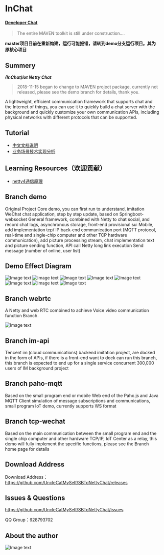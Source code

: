# InChat

#### [Developer Chat](https://gitter.im/In-Chat/Lobby)

>The entire MAVEN toolkit is still under construction.... 

**master项目目前在重新构建，运行可能报错，请转到demo分支运行项目。其为原核心项目**

## Summery

***(InChat)Iot Netty Chat***

> 2018-11-15 began to change to MAVEN project package, currently not released, please see the demo branch for details, thank you.

A lightweight, efficient communication framework that supports chat and the Internet of things, you can use it to quickly build a chat server with the background and quickly customize your own communication APIs, including physical networks with different protocols that can be supported.

## Tutorial

* [中文文档说明](doc/document.md)
* [业务场景技术实现分析](doc/work.md)

## Learning Resources（欢迎贡献）

* [netty4通信原理](doc/netty-study.md)

## Branch demo

Original Project Core demo, you can first run to understand, imitation WeChat chat application, step by step update, based on Springboot-websocket General framework, combined with Netty to chat social, and record chat logs, asynchronous storage, front-end provisional sui Mobile, add implementation tcp/
IP back-end communication port (MQTT protocol, real-time and single-chip computer and other TCP hardware communication), add picture processing stream, chat implementation text and picture sending function, API call Netty long link execution Send message (number of online, user list)

## Demo Effect Diagram

![Image text](https://raw.githubusercontent.com/UncleCatMySelf/img-myself/master/img/nettychat/001%20(5).png)
![Image text](https://raw.githubusercontent.com/UncleCatMySelf/img-myself/master/img/nettychat/001%20(3).png)
![Image text](https://raw.githubusercontent.com/UncleCatMySelf/img-myself/master/img/nettychat/001%20(4).png)
![Image text](https://raw.githubusercontent.com/UncleCatMySelf/img-myself/master/img/nettychat/001%20(2).png)
![Image text](https://raw.githubusercontent.com/UncleCatMySelf/img-myself/master/img/nettychat/001%20(1).png)
![Image text](https://raw.githubusercontent.com/UncleCatMySelf/img-myself/master/img/nettychat/9.png)
![Image text](https://raw.githubusercontent.com/UncleCatMySelf/img-myself/master/img/nettychat/10.png)
![Image text](https://raw.githubusercontent.com/UncleCatMySelf/img-myself/master/img/nettychat/11.png)

## Branch webrtc 

A Netty and web RTC combined to achieve Voice video communication function Branch.

![Image text](https://raw.githubusercontent.com/UncleCatMySelf/img-myself/master/img/webrtc/TIM%E5%9B%BE%E7%89%8720181121150540.png)

## Branch im-api

Tencent im (cloud communications) backend imitation project, are docked in the form of APIs, if there is a front-end want to dock can run this branch, this branch is expected to end up for a single service concurrent 300,000 users of IM background project

## Branch paho-mqtt

Based on the small program end or mobile Web end of the Paho.js and Java MQTT Client simulation of message subscriptions and communications, small program IoT demo, currently supports WS format

## Branch tcp-wechat

Based on the main communication between the small program end and the single chip computer and other hardware TCP/IP, IoT Center as a relay, this demo will fully implement the specific functions, please see the Branch home page for details

## Download Address

Download Address：https://github.com/UncleCatMySelf/SBToNettyChat/releases

## Issues & Questions

https://github.com/UncleCatMySelf/SBToNettyChat/issues

QQ Group：628793702

## About the author

![Image text](https://raw.githubusercontent.com/UncleCatMySelf/img-myself/master/img/%E5%85%AC%E4%BC%97%E5%8F%B7.png)

